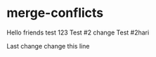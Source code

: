 # merge-conflicts

Hello friends
test 123
Test #2 change
Test #2hari


Last change
change this line
